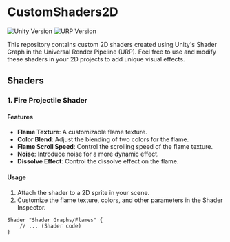 # CustomShaders2D

![Unity Version](https://img.shields.io/badge/Unity-2019.4.18f1-blue.svg)
![URP Version](https://img.shields.io/badge/URP-7.3.1-blue.svg)

This repository contains custom 2D shaders created using Unity's Shader Graph in the Universal Render Pipeline (URP). Feel free to use and modify these shaders in your 2D projects to add unique visual effects.

## Shaders

### 1. Fire Projectile Shader

#### Features
- **Flame Texture**: A customizable flame texture.
- **Color Blend**: Adjust the blending of two colors for the flame.
- **Flame Scroll Speed**: Control the scrolling speed of the flame texture.
- **Noise**: Introduce noise for a more dynamic effect.
- **Dissolve Effect**: Control the dissolve effect on the flame.

#### Usage
1. Attach the shader to a 2D sprite in your scene.
2. Customize the flame texture, colors, and other parameters in the Shader Inspector.

```shader
Shader "Shader Graphs/Flames" {
    // ... (Shader code)
}
